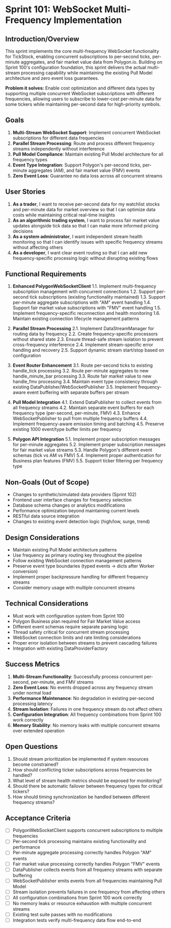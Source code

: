 # Sprint 101: WebSocket Multi-Frequency Implementation

## Introduction/Overview

This sprint implements the core multi-frequency WebSocket functionality for TickStock, enabling concurrent subscriptions to per-second ticks, per-minute aggregates, and fair market value data from Polygon.io. Building on Sprint 100's configuration foundation, this sprint delivers the actual multi-stream processing capability while maintaining the existing Pull Model architecture and zero event loss guarantees.

**Problem it solves:** Enable cost optimization and different data types by supporting multiple concurrent WebSocket subscriptions with different frequencies, allowing users to subscribe to lower-cost per-minute data for some tickers while maintaining per-second data for high-priority symbols.

## Goals

1. **Multi-Stream WebSocket Support**: Implement concurrent WebSocket subscriptions for different data frequencies
2. **Parallel Stream Processing**: Route and process different frequency streams independently without interference  
3. **Pull Model Compliance**: Maintain existing Pull Model architecture for all frequency types
4. **Event Type Integration**: Support Polygon's per-second ticks, per-minute aggregates (AM), and fair market value (FMV) events
5. **Zero Event Loss**: Guarantee no data loss across all concurrent streams

## User Stories

1. **As a trader**, I want to receive per-second data for my watchlist stocks and per-minute data for market overview so that I can optimize data costs while maintaining critical real-time insights
2. **As an algorithmic trading system**, I want to process fair market value updates alongside tick data so that I can make more informed pricing decisions
3. **As a system administrator**, I want independent stream health monitoring so that I can identify issues with specific frequency streams without affecting others
4. **As a developer**, I want clear event routing so that I can add new frequency-specific processing logic without disrupting existing flows

## Functional Requirements

1. **Enhanced PolygonWebSocketClient**
   1.1. Implement multi-frequency subscription management with concurrent connections
   1.2. Support per-second tick subscriptions (existing functionality maintained)
   1.3. Support per-minute aggregate subscriptions with "AM" event handling
   1.4. Support fair market value subscriptions with "FMV" event handling
   1.5. Implement frequency-specific reconnection and health monitoring
   1.6. Maintain existing connection lifecycle management patterns

2. **Parallel Stream Processing**
   2.1. Implement DataStreamManager for routing data by frequency
   2.2. Create frequency-specific processors without shared state
   2.3. Ensure thread-safe stream isolation to prevent cross-frequency interference
   2.4. Implement stream-specific error handling and recovery
   2.5. Support dynamic stream start/stop based on configuration

3. **Event Router Enhancement**
   3.1. Route per-second ticks to existing handle_tick processing
   3.2. Route per-minute aggregates to new handle_minute_bar processing
   3.3. Route fair market value to new handle_fmv processing
   3.4. Maintain event type consistency through existing DataPublisher/WebSocketPublisher
   3.5. Implement frequency-aware event buffering with separate buffers per stream

4. **Pull Model Integration**
   4.1. Extend DataPublisher to collect events from all frequency streams
   4.2. Maintain separate event buffers for each frequency type (per-second, per-minute, FMV)
   4.3. Enhance WebSocketPublisher to pull from multiple frequency buffers
   4.4. Implement frequency-aware emission timing and batching
   4.5. Preserve existing 1000 event/type buffer limits per frequency

5. **Polygon API Integration**
   5.1. Implement proper subscription messages for per-minute aggregates
   5.2. Implement proper subscription messages for fair market value streams
   5.3. Handle Polygon's different event schemas (tick vs AM vs FMV)
   5.4. Implement proper authentication for Business plan features (FMV)
   5.5. Support ticker filtering per frequency type

## Non-Goals (Out of Scope)

- Changes to synthetic/simulated data providers (Sprint 102)
- Frontend user interface changes for frequency selection
- Database schema changes or analytics modifications
- Performance optimization beyond maintaining current levels
- RESTful data source integration
- Changes to existing event detection logic (high/low, surge, trend)

## Design Considerations

- Maintain existing Pull Model architecture patterns
- Use frequency as primary routing key throughout the pipeline
- Follow existing WebSocket connection management patterns
- Preserve event type boundaries (typed events → dicts after Worker conversion)
- Implement proper backpressure handling for different frequency streams
- Consider memory usage with multiple concurrent streams

## Technical Considerations

- Must work with configuration system from Sprint 100
- Polygon Business plan required for Fair Market Value access
- Different event schemas require separate parsing logic
- Thread safety critical for concurrent stream processing
- WebSocket connection limits and rate limiting considerations
- Proper error isolation between streams to prevent cascading failures
- Integration with existing DataProviderFactory

## Success Metrics

1. **Multi-Stream Functionality**: Successfully process concurrent per-second, per-minute, and FMV streams
2. **Zero Event Loss**: No events dropped across any frequency stream under normal load
3. **Performance Maintenance**: No degradation in existing per-second processing latency  
4. **Stream Isolation**: Failures in one frequency stream do not affect others
5. **Configuration Integration**: All frequency combinations from Sprint 100 work correctly
6. **Memory Stability**: No memory leaks with multiple concurrent streams over extended operation

## Open Questions

1. Should stream prioritization be implemented if system resources become constrained?
2. How should conflicting ticker subscriptions across frequencies be handled?
3. What level of stream health metrics should be exposed for monitoring?
4. Should there be automatic failover between frequency types for critical tickers?
5. How should timing synchronization be handled between different frequency streams?

## Acceptance Criteria

- [ ] PolygonWebSocketClient supports concurrent subscriptions to multiple frequencies
- [ ] Per-second tick processing maintains existing functionality and performance
- [ ] Per-minute aggregate processing correctly handles Polygon "AM" events
- [ ] Fair market value processing correctly handles Polygon "FMV" events  
- [ ] DataPublisher collects events from all frequency streams with separate buffering
- [ ] WebSocketPublisher emits events from all frequencies maintaining Pull Model
- [ ] Stream isolation prevents failures in one frequency from affecting others
- [ ] All configuration combinations from Sprint 100 work correctly
- [ ] No memory leaks or resource exhaustion with multiple concurrent streams
- [ ] Existing test suite passes with no modifications
- [ ] Integration tests verify multi-frequency data flow end-to-end